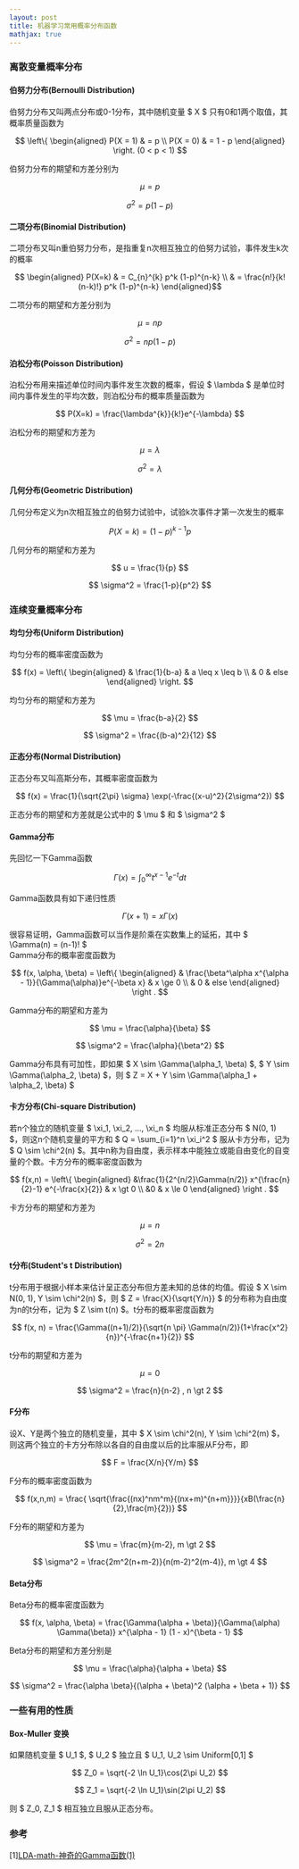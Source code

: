 ```yaml
---
layout: post
title: 机器学习常用概率分布函数
mathjax: true
---
```


### 离散变量概率分布
#### 伯努力分布(Bernoulli Distribution)
伯努力分布又叫两点分布或0-1分布，其中随机变量 $ X $ 只有0和1两个取值，其概率质量函数为

$$ \left\{
\begin{aligned}
P(X = 1) & = p \\
P(X = 0) & = 1 - p
\end{aligned}
\right. (0 < p < 1)
$$

伯努力分布的期望和方差分别为

$$ \mu = p $$

$$ \sigma^2 = p(1 - p) $$

#### 二项分布(Binomial Distribution)
二项分布又叫n重伯努力分布，是指重复n次相互独立的伯努力试验，事件发生k次的概率

$$ \begin{aligned}
P(X=k) & = C_{n}^{k} p^k (1-p)^{n-k} \\
& = \frac{n!}{k!(n-k)!} p^k (1-p)^{n-k}
\end{aligned}$$

二项分布的期望和方差分别为

$$ \mu = np $$

$$ \sigma^2 = np(1-p) $$

#### 泊松分布(Poisson Distribution)
泊松分布用来描述单位时间内事件发生次数的概率，假设 $ \lambda $ 是单位时间内事件发生的平均次数，则泊松分布的概率质量函数为

$$ P(X=k) = \frac{\lambda^{k}}{k!}e^{-\lambda} $$

泊松分布的期望和方差为

$$ \mu = \lambda $$

$$ \sigma^2 = \lambda $$

#### 几何分布(Geometric Distribution)
几何分布定义为n次相互独立的伯努力试验中，试验k次事件才第一次发生的概率

$$ P(X=k) = (1-p)^{k-1} p $$

几何分布的期望和方差为

$$ u = \frac{1}{p} $$

$$ \sigma^2 = \frac{1-p}{p^2} $$

### 连续变量概率分布
#### 均匀分布(Uniform Distribution)
均匀分布的概率密度函数为

$$ f(x) = \left\{
\begin{aligned}
& \frac{1}{b-a} & a \leq x \leq b \\
& 0 & else
\end{aligned}
\right. $$

均匀分布的期望和方差为

$$ \mu = \frac{b-a}{2} $$

$$ \sigma^2 = \frac{(b-a)^2}{12} $$

#### 正态分布(Normal Distribution)
正态分布又叫高斯分布，其概率密度函数为

$$ f(x) = \frac{1}{\sqrt{2\pi} \sigma} \exp(-\frac{(x-u)^2}{2\sigma^2}) $$

正态分布的期望和方差就是公式中的 $ \mu $ 和 $ \sigma^2 $

#### Gamma分布
先回忆一下Gamma函数

$$ \Gamma(x) = \int_{0}^{\infty}t^{x-1}e^{-t}dt $$

Gamma函数具有如下递归性质

$$ \Gamma(x+1) = x\Gamma(x) $$

很容易证明，Gamma函数可以当作是阶乘在实数集上的延拓，其中 $ \Gamma(n) = (n-1)! $  
Gamma分布的概率密度函数为

$$
f(x, \alpha, \beta) = \left\{
\begin{aligned}
& \frac{\beta^\alpha x^{\alpha - 1}}{\Gamma(\alpha)}e^{-\beta x} & x \ge 0 \\
& 0 & else
\end{aligned}
\right .
$$

Gamma分布的期望和方差为

$$ \mu = \frac{\alpha}{\beta} $$

$$ \sigma^2 = \frac{\alpha}{\beta^2} $$

Gamma分布具有可加性，即如果 $ X \sim \Gamma(\alpha_1, \beta) $, $ Y \sim \Gamma(\alpha_2, \beta) $，则 $ Z = X + Y \sim \Gamma(\alpha_1 + \alpha_2, \beta) $

#### 卡方分布(Chi-square Distribution)
若n个独立的随机变量 $ \xi_1, \xi_2, ..., \xi_n $ 均服从标准正态分布 $ N(0, 1) $，则这n个随机变量的平方和 $ Q = \sum_{i=1}^n \xi_i^2 $ 服从卡方分布，记为 $ Q \sim \chi^2(n) $。其中n称为自由度，表示样本中能独立或能自由变化的自变量的个数。卡方分布的概率密度函数为

$$
f(x,n) = \left\{
\begin{aligned}
&\frac{1}{2^{n/2}\Gamma(n/2)} x^{\frac{n}{2}-1} e^{-\frac{x}{2}} & x \gt 0 \\
&0 & x \le 0
\end{aligned}
\right .
$$

卡方分布的期望和方差为

$$ \mu = n $$

$$ \sigma^2 = 2n $$

#### t分布(Student's t Distribution)
t分布用于根据小样本来估计呈正态分布但方差未知的总体的均值。假设 $ X \sim N(0, 1), Y \sim \chi^2(n) $，则 $ Z = \frac{X}{\sqrt{Y/n}} $ 的分布称为自由度为n的t分布，记为 $ Z \sim t(n) $。t分布的概率密度函数为

$$
f(x, n) = \frac{\Gamma((n+1)/2)}{\sqrt{n \pi} \Gamma(n/2)}(1+\frac{x^2}{n})^{-\frac{n+1}{2}}
$$

t分布的期望和方差为

$$
\mu = 0
$$

$$
\sigma^2 = \frac{n}{n-2} , n \gt 2
$$

#### F分布
设X、Y是两个独立的随机变量，其中 $ X \sim \chi^2(n), Y \sim \chi^2(m) $， 则这两个独立的卡方分布除以各自的自由度以后的比率服从F分布，即

$$ F = \frac{X/n}{Y/m} $$

F分布的概率密度函数为

$$ f(x,n,m) = \frac{ \sqrt{\frac{(nx)^nm^m}{(nx+m)^{n+m}}}}{xB(\frac{n}{2},\frac{m}{2})} $$

F分布的期望和方差为

$$
\mu = \frac{m}{m-2}, m \gt 2
$$

$$
\sigma^2 = \frac{2m^2(n+m-2)}{n(m-2)^2(m-4)}, m \gt 4
$$

#### Beta分布
Beta分布的概率密度函数为

$$ f(x, \alpha, \beta) = \frac{\Gamma(\alpha + \beta)}{\Gamma(\alpha) \Gamma(\beta)} x^{\alpha - 1} (1 - x)^{\beta - 1} $$

Beta分布的期望和方差分别是

$$ \mu = \frac{\alpha}{\alpha + \beta} $$

$$ \sigma^2 = \frac{\alpha \beta}{(\alpha + \beta)^2 (\alpha + \beta + 1)} $$

### 一些有用的性质
#### Box-Muller 变换
如果随机变量 $ U_1 $, $ U_2 $ 独立且 $ U_1, U_2 \sim Uniform[0,1] $

$$
Z_0 = \sqrt{-2 \ln U_1}\cos(2\pi U_2)
$$

$$
Z_1 = \sqrt{-2 \ln U_1}\sin(2\pi U_2)
$$

则 $ Z_0, Z_1 $ 相互独立且服从正态分布。

### 参考
[1][LDA-math-神奇的Gamma函数(1)](http://www.52nlp.cn/lda-math-%E7%A5%9E%E5%A5%87%E7%9A%84gamma%E5%87%BD%E6%95%B01)
